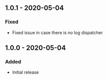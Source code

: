 ## 1.0.1 - 2020-05-04
### Fixed
- Fixed issue in case there is no log dispatcher

## 1.0.0 - 2020-05-04
### Added
- Initial release
